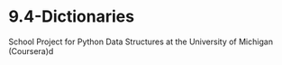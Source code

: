# 9.4-Dictionaries
School Project for Python Data Structures at the University of Michigan (Coursera)d
